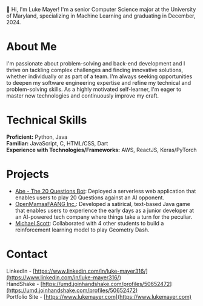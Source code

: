 👋 Hi, I'm Luke Mayer! I'm a senior Computer Science major at the University of Maryland, specializing in Machine Learning and graduating in December, 2024.

# About Me

I'm passionate about problem-solving and back-end development and I thrive on tackling complex challenges and finding innovative solutions, whether individually or as part of a team. I'm always seeking opportunities to deepen my software engineering expertise and refine my technical and problem-solving skills. As a highly motivated self-learner, I'm eager to master new technologies and continuously improve my craft.

# Technical Skills

**Proficient:** Python, Java  
**Familiar:** JavaScript, C, HTML/CSS, Dart  
**Experience with Technologies/Frameworks:** AWS, ReactJS, Keras/PyTorch

# Projects

- [Abe - The 20 Questions Bot](https://github.com/luke-mayer/20-Questions-Site): Deployed a serverless web application that enables users to play 20 Questions against an AI opponent.
- [OpenMamaaFAANG Inc.](https://github.com/luke-mayer/open-mamaa-faang-inc): Developed a satirical, text-based Java game that enables users to experience the early days as a junior developer at an AI-powered tech company where things take a turn for the peculiar.
- [Michael Scott](https://github.com/luke-mayer/michael-scott): Collaborated with 4 other students to build a reinforcement learning model to play Geometry Dash.

# Contact

LinkedIn - [https://www.linkedin.com/in/luke-mayer316/](https://www.linkedin.com/in/luke-mayer316/)  
HandShake - [https://umd.joinhandshake.com/profiles/50652472](https://umd.joinhandshake.com/profiles/50652472)  
Portfolio Site - [https://www.lukemayer.com](https://www.lukemayer.com)
